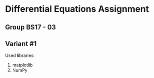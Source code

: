 # Differential Equations Assignment
## Group BS17 - 03
## Variant #1

Used libraries: 
  1) matplotlib
  2) NumPy
